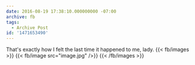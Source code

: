 ```yaml
---
date: 2016-08-19 17:38:10.000000000 -07:00
archive: fb
tags: 
  - Archive Post
id: '1471653490'
---
```


That's exactly how I felt the last time it happened to me, lady.
{{< fb/images >}}
{{< fb/image src="image.jpg" />}}
{{< /fb/images >}}
